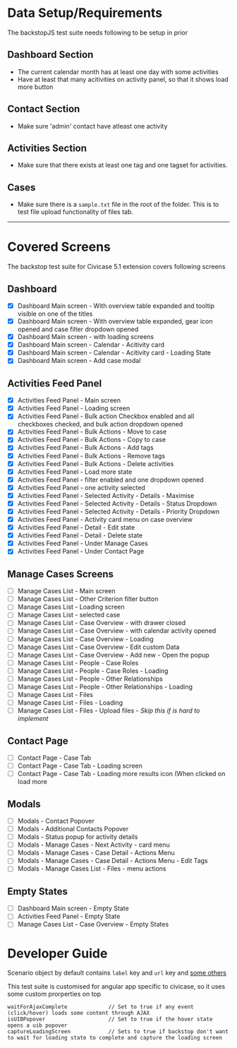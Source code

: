 # Data Setup/Requirements
 The backstopJS test suite needs following to be setup in prior

## Dashboard Section
* The current calendar month has at least one day with some activities
* Have at least that many acitivities on activity panel, so that it shows load more button

## Contact Section
* Make sure 'admin' contact have atleast one activity

## Activities Section
* Make sure that there exists at least one tag and one tagset for activities.

## Cases
* Make sure there is a `sample.txt` file in the root of the folder. This is to test file upload functionality of files tab.
---

# Covered Screens
The backstop test suite for Civicase 5.1 extension covers following screens

## Dashboard
- [x] Dashboard Main screen - With overview table expanded and tooltip visible on one of the titles
- [x] Dashboard Main screen - With overview table expanded, gear icon opened and case filter dropdown opened
- [x] Dashboard Main screen - with loading screens
- [x] Dashboard Main screen - Calendar - Acitivity card
- [x] Dashboard Main screen - Calendar - Acitivity card - Loading State
- [x] Dashboard Main screen - Add case modal

## Activities Feed Panel
- [x] Activities Feed Panel - Main screen
- [x] Activities Feed Panel - Loading screen
- [x] Activities Feed Panel - Bulk action Checkbox enabled and all checkboxes checked, and bulk action dropdown opened
- [x] Activities Feed Panel - Bulk Actions - Move to case
- [x] Activities Feed Panel - Bulk Actions - Copy to case
- [x] Activities Feed Panel - Bulk Actions - Add tags
- [x] Activities Feed Panel - Bulk Actions - Remove tags
- [x] Activities Feed Panel - Bulk Actions - Delete activities
- [x] Activities Feed Panel - Load more state
- [x] Activities Feed Panel - filter enabled and one dropdown opened
- [x] Activities Feed Panel - one activity selected
- [x] Activities Feed Panel - Selected Activity - Details - Maximise
- [x] Activities Feed Panel - Selected Activity - Details - Status Dropdown
- [x] Activities Feed Panel - Selected Activity - Details - Priority Dropdown
- [x] Activities Feed Panel - Activity card menu on case overview
- [x] Activities Feed Panel - Detail - Edit state
- [x] Activities Feed Panel - Detail - Delete state
- [x] Activities Feed Panel - Under Manage Cases
- [x] Activities Feed Panel - Under Contact Page

## Manage Cases Screens
- [ ] Manage Cases List - Main screen
- [ ] Manage Cases List - Other Criterion filter button
- [ ] Manage Cases List - Loading screen
- [ ] Manage Cases List - selected case
- [ ] Manage Cases List - Case Overview - with drawer closed
- [ ] Manage Cases List - Case Overview - with calendar activity opened
- [ ] Manage Cases List - Case Overview - Loading
- [ ] Manage Cases List - Case Overview - Edit custom Data
- [ ] Manage Cases List - Case Overview - Add new - Open the popup
- [ ] Manage Cases List - People - Case Roles
- [ ] Manage Cases List - People - Case Roles - Loading
- [ ] Manage Cases List - People - Other Relationships
- [ ] Manage Cases List - People - Other Relationships - Loading
- [ ] Manage Cases List - Files
- [ ] Manage Cases List - Files - Loading
- [ ] Manage Cases List - Files - Upload files - *Skip this if is hard to implement*

## Contact Page
- [ ] Contact Page - Case Tab
- [ ] Contact Page - Case Tab - Loading screen
- [ ] Contact Page - Case Tab - Loading more results icon (When clicked on load more

## Modals
- [ ] Modals - Contact Popover
- [ ] Modals - Additional Contacts Popover
- [ ] Modals - Status popup for activity details
- [ ] Modals - Manage Cases - Next Activity - card menu
- [ ] Modals - Manage Cases - Case Detail - Actions Menu
- [ ] Modals - Manage Cases - Case Detail - Actions Menu - Edit Tags
- [ ] Modals - Manage Cases List - Files - menu actions

## Empty States
- [ ] Dashboard Main screen - Empty State
- [ ] Activities Feed Panel - Empty State
- [ ] Manage Cases List - Case Overview - Empty States

# Developer Guide

Scenario object by default contains `label` key and `url` key and [some others](https://github.com/garris/BackstopJS#advanced-scenarios)

This test suite is customised for angular app specific to civicase, so it uses some custom prorperties on top

```
waitForAjaxComplete             // Set to true if any event (click/hover) loads some content through AJAX
isUIBPopover                    // Set to true if the hover state opens a uib popover
captureLoadingScreen            // Sets to true if backstop don't want to wait for loading state to complete and capture the loading screen
```
